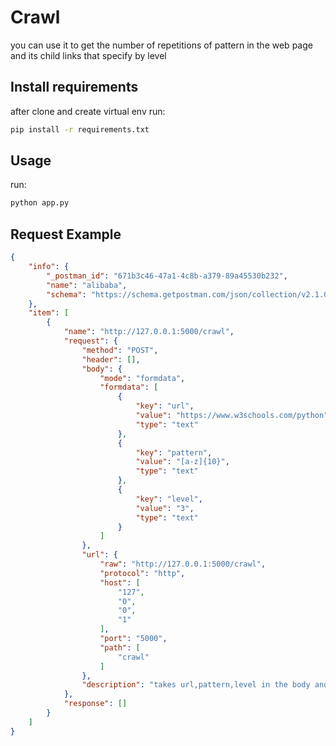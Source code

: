 # Crawl

you can use it to get the number of repetitions of pattern in the web page and its child links that specify by level
## Install requirements

after clone and create virtual env run:
```bash
pip install -r requirements.txt
```

## Usage
run:
```bash
python app.py
```
## Request Example

```json
{
	"info": {
		"_postman_id": "671b3c46-47a1-4c8b-a379-89a45530b232",
		"name": "alibaba",
		"schema": "https://schema.getpostman.com/json/collection/v2.1.0/collection.json"
	},
	"item": [
		{
			"name": "http://127.0.0.1:5000/crawl",
			"request": {
				"method": "POST",
				"header": [],
				"body": {
					"mode": "formdata",
					"formdata": [
						{
							"key": "url",
							"value": "https://www.w3schools.com/python",
							"type": "text"
						},
						{
							"key": "pattern",
							"value": "[a-z]{10}",
							"type": "text"
						},
						{
							"key": "level",
							"value": "3",
							"type": "text"
						}
					]
				},
				"url": {
					"raw": "http://127.0.0.1:5000/crawl",
					"protocol": "http",
					"host": [
						"127",
						"0",
						"0",
						"1"
					],
					"port": "5000",
					"path": [
						"crawl"
					]
				},
				"description": "takes url,pattern,level in the body and in response gives the number of pattern repetitions in each link\r\nit tokk some.\r\nIt takes time depending on the number of links per page."
			},
			"response": []
		}
	]
}
```